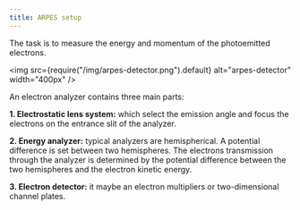 ```yaml
---
title: ARPES setup
---
```


The task is to measure the energy and momentum of the photoemitted electrons.

<img
  src={require("/img/arpes-detector.png").default}
  alt="arpes-detector"
  width="400px"
/>

An electron analyzer contains three main parts:

**1. Electrostatic lens system:** which select the emission angle and focus the
electrons on the entrance slit of the analyzer.

**2. Energy analyzer:** typical analyzers are hemispherical. A potential
difference is set between two hemispheres. The electrons transmission through
the analyzer is determined by the potential difference between the two
hemispheres and the electron kinetic energy.

**3. Electron detector:** it maybe an electron multipliers or two-dimensional
channel plates.
